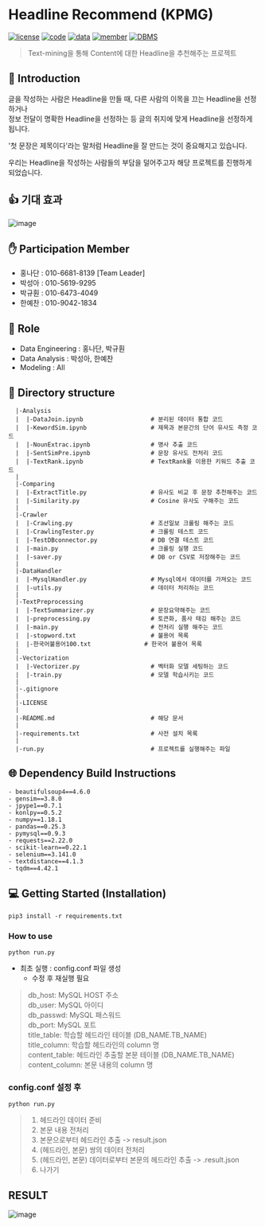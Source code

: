 # Headline Recommend (KPMG)
[![license](https://img.shields.io/badge/License-AGPL-red)](https://github.com/NDjust/Generate-HeadLine/blob/master/LICENSE)
[![code](https://img.shields.io/badge/Code-Python3.7-blue)](https://docs.python.org/3/license.html)
[![data](https://img.shields.io/badge/Data-news-blueviolet)](https://news.chosun.com/ranking/list.html)
[![member](https://img.shields.io/badge/Project-Member-brightgreen)](https://github.com/NDjust/Generate-HeadLine/blob/Feature_README/README.md#participation-member)
[![DBMS](https://img.shields.io/badge/DBMS-MySQL-orange)](https://www.mysql.com/downloads/)
> Text-mining을 통해 Content에 대한 Headline을 추천해주는 프로젝트

## 📖 Introduction  
글을 작성하는 사람은 Headline을 만들 때, 다른 사람의 이목을 끄는 Headline을 선정하거나  
정보 전달이 명확한 Headline을 선정하는 등 글의 취지에 맞게 Headline을 선정하게 됩니다.  
  
'첫 문장은 제목이다'라는 말처럼 Headline을 잘 만드는 것이 중요해지고 있습니다.  
  
우리는 Headline을 작성하는 사람들의 부담을 덜어주고자 해당 프로젝트를 진행하게 되었습니다.  

## 👍 기대 효과
![image](https://user-images.githubusercontent.com/53163934/75092303-9c6e3380-55b9-11ea-9379-3b6d42a15ba9.png)

  
## ✋ Participation Member
- 홍나단 : 010-6681-8139 [Team Leader]
- 박성아 : 010-5619-9295  
- 박규훤 : 010-6473-4049  
- 한예찬 : 010-9042-1834  

## 👬 Role
- Data Engineering : 홍나단, 박규훤  
- Data Analysis : 박성아, 한예찬  
- Modeling : All  

## 📂 Directory structure
``` 
  |-Analysis           
  |  |-DataJoin.ipynb                   # 분리된 데이터 통합 코드
  |  |-KewordSim.ipynb                  # 제목과 본문간의 단어 유사도 측정 코드
  |  |-NounExtrac.ipynb                 # 명사 추출 코드
  |  |-SentSimPre.ipynb                 # 문장 유사도 전처리 코드
  |  |-TextRank.ipynb                   # TextRank를 이용한 키워드 추출 코드
  |
  |-Comparing
  |  |-ExtractTitle.py                  # 유사도 비교 후 문장 추천해주는 코드
  |  |-Similarity.py                    # Cosine 유사도 구해주는 코드
  |
  |-Crawler 
  |  |-Crawling.py                      # 조선일보 크롤링 해주는 코드
  |  |-CrawlingTester.py                # 크롤링 테스트 코드                         
  |  |-TestDBconnector.py               # DB 연결 테스트 코드
  |  |-main.py                          # 크롤링 실행 코드
  |  |-saver.py                         # DB or CSV로 저장해주는 코드
  |
  |-DataHandler
  |  |-MysqlHandler.py                  # Mysql에서 데이터를 가져오는 코드
  |  |-utils.py                         # 데이터 처리하는 코드
  |
  |-TextPreprocessing 
  |  |-TextSummarizer.py                # 문장요약해주는 코드
  |  |-preprocessing.py                 # 토큰화, 품사 태깅 해주는 코드
  |  |-main.py                          # 전처리 실행 해주는 코드
  |  |-stopword.txt                     # 불용어 목록
  |  |-한국어불용어100.txt               # 한국어 불용어 목록
  |
  |-Vectorization
  |  |-Vectorizer.py                    # 벡터화 모델 세팅하는 코드
  |  |-train.py                         # 모델 학습시키는 코드
  |
  |-.gitignore                               
  |
  |-LICENSE                              
  |
  |-README.md                           # 해당 문서
  |
  |-requirements.txt                    # 사전 설치 목록
  |
  |-run.py                              # 프로젝트를 실행해주는 파일
```

## 🌐 Dependency Build Instructions
```
- beautifulsoup4==4.6.0
- gensim==3.8.0
- jpype1==0.7.1
- konlpy==0.5.2
- numpy==1.18.1
- pandas==0.25.3
- pymysql==0.9.3
- requests==2.22.0
- scikit-learn==0.22.1
- selenium==3.141.0
- textdistance==4.1.3
- tqdm==4.42.1
```
## 💻 Getting Started (Installation)
```
pip3 install -r requirements.txt
```
### How to use
```
python run.py
```
- 최초 실행 : config.conf 파일 생성
     - 수정 후 재실행 필요
     
> db_host: MySQL HOST 주소  
db_user: MySQL 아이디  
db_passwd: MySQL 패스워드   
db_port: MySQL 포트  
title_table: 학습할 헤드라인 테이블 (DB_NAME.TB_NAME)  
title_column: 학습할 헤드라인의 column 명  
content_table: 헤드라인 추출할 본문 테이블 (DB_NAME.TB_NAME)  
content_column: 본문 내용의 column 명  
  
### config.conf 설정 후
```
python run.py
```
> 1. 헤드라인 데이터 준비  
> 2. 본문 내용 전처리  
> 3. 본문으로부터 헤드라인 추출 -> result.json  
> 4. (헤드라인, 본문) 쌍의 데이터 전처리  
> 5. (헤드라인, 본문) 데이터로부터 본문의 헤드라인 추출 -> .result.json  
> 6. 나가기  

## RESULT
![image](https://user-images.githubusercontent.com/53163934/75092254-3ed9e700-55b9-11ea-9060-6f8052b989dc.png)
